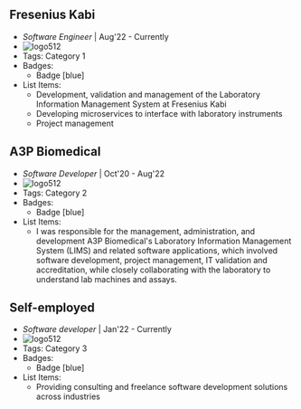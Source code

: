 ## Fresenius Kabi
- *Software Engineer* | Aug'22 - Currently
- ![logo512](../assets/logo512.png)
- Tags: Category 1
- Badges:
  - Badge [blue]
- List Items:
  - Development, validation and management of the Laboratory Information Management System at Fresenius Kabi
  - Developing microservices to interface with laboratory instruments
  - Project management

## A3P Biomedical
- *Software Developer* | Oct'20 - Aug'22
- ![logo512](../assets/logo512.png)
- Tags: Category 2
- Badges:
  - Badge [blue]
- List Items:
  - I was responsible for the management, administration, and development A3P Biomedical's Laboratory Information Management System (LIMS) and related software applications, which involved software development, project management, IT validation and accreditation, while closely collaborating with the laboratory to understand lab machines and assays.

## Self-employed
- *Software developer* | Jan'22 - Currently
- ![logo512](../assets/logo512.png)
- Tags: Category 3
- Badges:
  - Badge [blue]
- List Items:
  - Providing consulting and freelance software development solutions across industries
